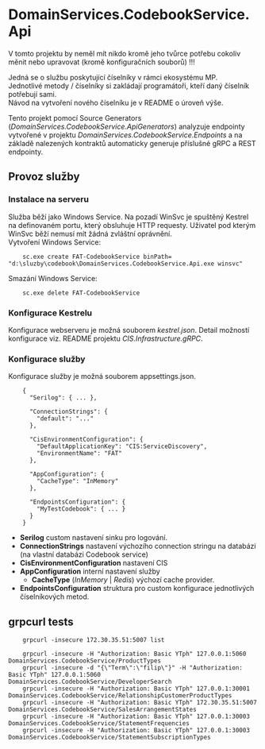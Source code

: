 ﻿# DomainServices.CodebookService.Api
V tomto projektu by neměl mít nikdo kromě jeho tvůrce potřebu cokoliv měnit nebo upravovat (kromě konfiguračních souborů) !!!

Jedná se o službu poskytující číselníky v rámci ekosystému MP.  
Jednotlivé metody / číselníky si zakládají programátoři, kteří daný číselník potřebují sami.  
Návod na vytvoření nového číselníku je v README o úroveň výše.

Tento projekt pomocí Source Generators (*DomainServices.CodebookService.ApiGenerators*) analyzuje endpointy vytvořené v projektu *DomainServices.CodebookService.Endpoints* a na základě nalezených kontraktů automaticky generuje příslušné gRPC a REST endpointy.

## Provoz služby
### Instalace na serveru
Služba běží jako Windows Service. Na pozadí WinSvc je spuštěný Kestrel na definovaném portu, který obsluhuje HTTP requesty. Uživatel pod kterým WinSvc běží nemusí mít žádná zvláštní oprávnění.  
Vytvoření Windows Service:

        sc.exe create FAT-CodebookService binPath= "d:\sluzby\codebook\DomainServices.CodebookService.Api.exe winsvc"

Smazání Windows Service:

        sc.exe delete FAT-CodebookService

### Konfigurace Kestrelu
Konfigurace webserveru je možná souborem *kestrel.json*. Detail možností konfigurace viz. README projektu *CIS.Infrastructure.gRPC*.

### Konfigurace služby
Konfigurace služby je možná souborem appsettings.json.  

        {
          "Serilog": { ... },
        
          "ConnectionStrings": {
            "default": "..."
          },
        
          "CisEnvironmentConfiguration": {
            "DefaultApplicationKey": "CIS:ServiceDiscovery",
            "EnvironmentName": "FAT"
          },
        
          "AppConfiguration": {
            "CacheType": "InMemory"
          },

          "EndpointsConfiguration": {
            "MyTestCodebook": { ... }
          }
        }

 - **Serilog** custom nastavení sinku pro logování.
 - **ConnectionStrings** nastavení výchozího connection stringu na databázi (na vlastní databázi Codebook service)
 - **CisEnvironmentConfiguration** nastavení CIS
 - **AppConfiguration** interní nastavení služby
   - **CacheType** (*InMemory* | *Redis*) výchozí cache provider.
 - **EndpointsConfiguration** struktura pro custom konfigurace jednotlivých číselníkových metod.

## grpcurl tests
        grpcurl -insecure 172.30.35.51:5007 list

        grpcurl -insecure -H "Authorization: Basic YTph" 127.0.0.1:5060 DomainServices.CodebookService/ProductTypes
        grpcurl -insecure -d "{\"Term\":\"filip\"}" -H "Authorization: Basic YTph" 127.0.0.1:5060 DomainServices.CodebookService/DeveloperSearch
        grpcurl -insecure -H "Authorization: Basic YTph" 127.0.0.1:30001 DomainServices.CodebookService/RelationshipCustomerProductTypes
        grpcurl -insecure -H "Authorization: Basic YTph" 172.30.35.51:5007 DomainServices.CodebookService/SalesArrangementStates
        grpcurl -insecure -H "Authorization: Basic YTph" 127.0.0.1:30003 DomainServices.CodebookService/StatementFrequencies
        grpcurl -insecure -H "Authorization: Basic YTph" 127.0.0.1:30003 DomainServices.CodebookService/StatementSubscriptionTypes
